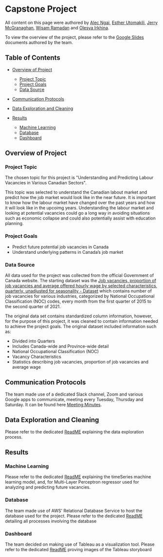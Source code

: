 # Capstone Project

All content on this page were authored by [Alec Ngai](https://github.com/alecngai), [Esther Utomakili](https://github.com/EstherUto), [Jerry McGranaghan](https://github.com/JerryMcG), [Wisam Ramadan](https://github.com/WisamRamadan) and [Olesya Irkhina](https://github.com/itekkie).

To view the overview of the project, please refer to the [Google Slides](https://docs.google.com/presentation/d/1rpN_wBFnfzjYkiGqv2N_-4yDQWGsUVga/edit#slide=id.p1) documents authored by the team.

## Table of Contents

- [Overview of Project](#overview-of-project)
  * [Project Topic](#project-topic)
  * [Project Goals](#project-goals)
  * [Data Source](#data-source)
  
- [Communication Protocols](#communication-protocols)
- [Data Exploration and Cleaning](#data-exploration-and-cleaning)
- [Results](#results)
  * [Machine Learning](#machine-learning)
  * [Database](#database)
  * [Dashboard](#dashboard)

## Overview of Project

### Project Topic

The chosen topic for this project is "Understanding and Predicting Labour Vacancies in Various Canadian Sectors".

This topic was selected to understand the Canadian labout market and predict how the job market would look like in the near future. It is important to know how the labour market have changed over the past years and how it will look like in the upcoimg years. Understanding the labour market and looking at potential vacancies could go a long way in avoiding situations such as economic collapse and could also potentially assist with education planning.

### Project Goals

* Predict future potential job vacancies in Canada
* Understand underlying patterns in Canada’s job market

### Data Source

All data used for the project was collected from the official Government of Canada website. The starting dataset was the [Job vacancies, proportion of job vacancies and average offered hourly wage by selected characteristics, quarterly, unadjusted for seasonality - Dataset](https://open.canada.ca/data/en/dataset/67f90ff0-12ea-429a-99a6-7b41c73863a0/resource/2cfa6a73-0b66-4b6e-a07b-7285f0ea774c) which contains number of job vacancies for various industries, categorized by National Occupational Classification (NOC) codes, every month from the first quarter of 2015 to the second quarter of 2021.

The original data set contains standardized column information, however, for the purpose of this project, it was cleaned to contain information needed to achieve the project goals. The original dataset included information such as:
- Divided into Quarters 
- Includes Canada-wide and Province-wide detail 
- National Occupational Classification (NOC) 
- Vacancy Characteristics 
- Statistics describing job vacancies, proportion of job vacancies and average wage

## Communication Protocols

The team made use of a dedicated Slack channel, Zoom and various Google apps to communicate, meeting every Tuesday, Thursday and Saturday. It can be found here [Meeting Minutes](https://drive.google.com/drive/u/0/folders/1DQeqdlZeQvmMsLN6V7zvOZ2vlEtHmIUq).

## Data Exploration and Cleaning

Please refer to the dedicated [ReadME](https://github.com/alecngai/Data_Capstone_2021_Group_3/blob/main/Data_Exploration/README_EDA.md) explaining the data exploration process.

## Results

### Machine Learning

Please refer to the dedicated [ReadME](https://github.com/alecngai/Data_Capstone_2021_Group_3/blob/main/Machine_Learning/README.md) explaining the timeSeries machine learning model, and, for Multi-Layer Perceptron regressor used for analyzing and predicting future vacancies.

### Database

The team made use of AWS' Relational Database Service to host the database used for the project. Please refer to the dedicated [ReadME](https://github.com/alecngai/Data_Capstone_2021_Group_3/tree/main/Database#readme) detailing all processes involving the database

### Dashboard

The team decided on making use of Tableau as a visualization tool. Please refer to the dedicated [ReadME](https://github.com/alecngai/Data_Capstone_2021_Group_3/blob/main/Dashboard/README.md) proving images of the Tableau storyboard


